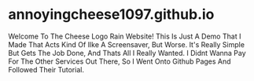 # annoyingcheese1097.github.io
Welcome To The Cheese Logo Rain Website!
This Is Just A Demo That I Made That Acts Kind Of lIke A Screensaver, But Worse.
It's Really Simple But Gets The Job Done, And Thats All I Really Wanted. I Didnt Wanna Pay For The Other Services Out There, So I Went Onto Github Pages And Followed
Their Tutorial.
